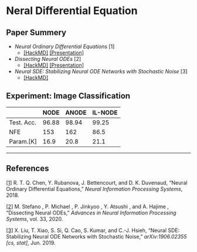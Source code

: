 # Neral Differential Equation

## Paper Summery
+ *Neural Ordinary Differential Equations* [1]
   + [[HackMD]](https://hackmd.io/@Chieh997/BygEi-iaY) [[Presentation]](https://hackmd.io/@Chieh997/2017NODEs)
+ *Dissecting Neural ODEs* [2]
   + [[HackMD]](https://hackmd.io/@Chieh997/rJqo7jKaK) [[Presentation]](https://hackmd.io/@Chieh997/2020DissNODEs)
+ *Neural SDE: Stabilizing Neural ODE Networks with Stochastic Noise* [3]
   + [[HackMD]](https://hackmd.io/@Chieh997/SJrX-pcTF)

## Experiment: Image Classification
|           | NODE | ANODE | IL-NODE |
| ----      | ---  | ---   | ----    |
| Test. Acc.| 96.88| 98.94 | 99.25|
| NFE       | 153  | 162   | 86.5 |
| Param.[K] | 16.9 | 20.8  | 21.1 |


---
## References
[[1]](https://arxiv.org/abs/1806.07366) R. T. Q. Chen, Y. Rubanova, J. Bettencourt, and D. K. Duvenaud, “Neural Ordinary Differential Equations,” *Neural Information Processing Systems*, 2018. 

[[2]](https://arxiv.org/abs/2002.08071) M. Stefano , P. Michael , P. Jinkyoo , Y. Atsushi , and A. Hajime , “Dissecting Neural ODEs,” *Advances in Neural Information Processing Systems*, vol. 33, 2020.‌

[[3]](https://arxiv.org/abs/1906.02355) X. Liu, T. Xiao, S. Si, Q. Cao, S. Kumar, and C.-J. Hsieh, “Neural SDE: Stabilizing Neural ODE Networks with Stochastic Noise,” *arXiv:1906.02355 [cs, stat]*, Jun. 2019.
